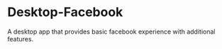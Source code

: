 # Desktop-Facebook
A desktop app that provides basic facebook experience with additional features. 
